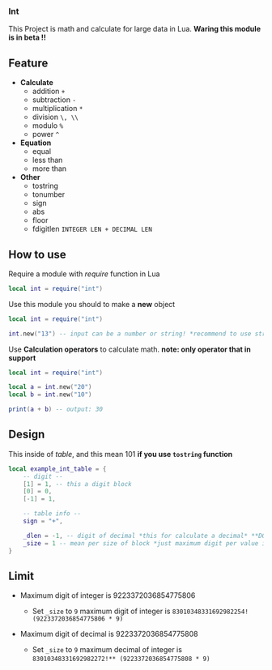 ### Int

This Project is math and calculate for large data in Lua. **Waring this module is in beta !!** 

## Feature

- **Calculate**
    - addition `+`
    - subtraction `-`
    - multiplication `*`
    - division `\, \\`
    - modulo `%`
    - power `^`
- **Equation**
    - equal
    - less than
    - more than
- **Other**
    - tostring
    - tonumber
    - sign
    - abs
    - floor
    - fdigitlen `INTEGER LEN + DECIMAL LEN`

## How to use

Require a module with *require* function in Lua
```lua
local int = require("int")
```

Use this module you should to make a **new** object
```lua
local int = require("int")

int.new("13") -- input can be a number or string! *recommend to use string*
```

Use **Calculation operators** to calculate math.
**note: only operator that in support**
```lua
local int = require("int")

local a = int.new("20")
local b = int.new("10")

print(a + b) -- output: 30
```
## Design
This inside of *table*, and this mean 101 **if you use `tostring` function**
```lua
local example_int_table = {
    -- digit --
    [1] = 1, -- this a digit block
    [0] = 0,
    [-1] = 1,

    -- table info --
    sign = "+",

    _dlen = -1, -- digit of decimal *this for calculate a decimal* **DO NOT CHANGE. HAVE LIMIT!!**
    _size = 1 -- mean per size of block *just maximum digit per value in the digit block* **DO NOT CHANGE. HAVE LIMIT!!**
}
```
## Limit
- Maximum digit of integer is 9223372036854775806
    - Set `_size` to `9` maximum digit of integer is `83010348331692982254! (9223372036854775806 * 9)`

- Maximum digit of decimal is 9223372036854775808
    - Set `_size` to `9` maximum decimal of integer is `83010348331692982272!** (9223372036854775808 * 9)`
